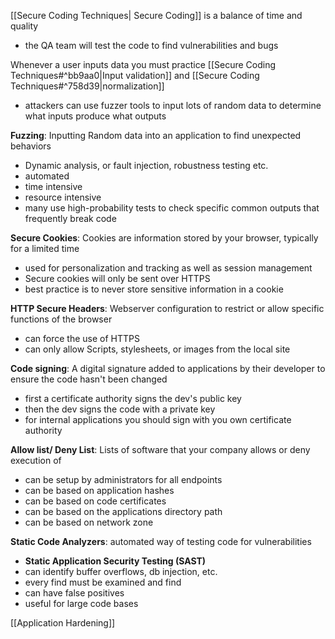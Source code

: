 [[Secure Coding Techniques| Secure Coding]] is a balance of time and quality 

- the QA team will test the code to find vulnerabilities and bugs 


Whenever a user inputs data you must practice [[Secure Coding Techniques#^bb9aa0|Input validation]] and [[Secure Coding Techniques#^758d39|normalization]]
- attackers can use fuzzer tools to input lots of random data to determine what inputs produce what outputs 

**Fuzzing**:
Inputting Random data into an application to find unexpected behaviors 
- Dynamic analysis, or fault injection, robustness testing etc. 
- automated
- time intensive 
- resource intensive
- many use high-probability tests to check specific common outputs that frequently break code 

**Secure Cookies**:
Cookies are information stored by your browser, typically for a limited time 
- used for personalization and tracking as well as session management
- Secure cookies will only be sent over HTTPS
- best practice is to never store sensitive information in a cookie 

**HTTP Secure Headers**: 
Webserver configuration to restrict or allow specific functions of the browser 
- can force the use of HTTPS 
- can only allow Scripts, stylesheets, or images from the local site 

**Code signing**: 
A digital signature added to applications by their developer to ensure the code hasn't been changed
- first a certificate authority signs the dev's public key
- then the dev signs the code with a private key
- for internal applications you should sign with you own certificate authority 

**Allow list/ Deny List**: 
Lists of software that your company allows or deny execution of
- can be setup by administrators for all endpoints
- can be based on application hashes 
- can be based on code certificates 
- can be based on the applications directory path
- can be based on network zone 

**Static Code Analyzers**:
automated way of testing code for vulnerabilities 
- **Static Application Security Testing (SAST)**
- can identify buffer overflows, db injection, etc.
- every find must be examined and find
- can have false positives
- useful for large code bases

[[Application Hardening]]


